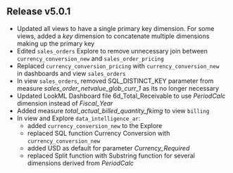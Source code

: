 ## Release v5.0.1
*	Updated all views to have a single primary key dimension. For some views, added a _key_ dimension to concatenate multiple dimensions making up the primary key
*	Edited `sales_orders` Explore to remove unnecessary join between `currency_conversion_new` and `sales_order_pricing`
*	Replaced `currency_conversion_pricing` with `currency_conversion_new ` in dashboards and view `sales_orders`
* In view `sales_orders`, removed SQL_DISTINCT_KEY parameter from measure _sales_order_netvalue_glob_curr_1_ as its no longer necessary
*	Updated LookML Dashboard file 6d_Total_Receivable to use _PeriodCalc_ dimension instead of _Fiscal_Year_
*	Added measure _total_actual_billed_quantity_fkimg_ to view `billing`
*	In view and Explore `data_intelligence_ar`:
    *  added `currency_conversion_new` to the Explore
    *  replaced SQL function Currency Conversion with `currency_conversion_new`
    *  added USD as default for parameter _Currency_Required_
    *  replaced Split function with Substring function for several dimensions derived from _PeriodCalc_
